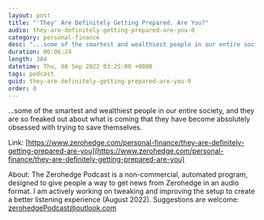 ```yaml
---
layout: post
title: "'They' Are Definitely Getting Prepared. Are You?"
audio: they-are-definitely-getting-prepared-are-you-0
category: personal-finance
desc: "...some of the smartest and wealthiest people in our entire society, and they are so freaked out about what is coming that they have become absolutely obsessed with trying to save themselves."
duration: 00:06:24
length: 384
datetime: Thu, 08 Sep 2022 03:25:00 +0000
tags: podcast
guid: they-are-definitely-getting-prepared-are-you-0
order: 0
---
```

...some of the smartest and wealthiest people in our entire society, and they are so freaked out about what is coming that they have become absolutely obsessed with trying to save themselves.

Link: [https://www.zerohedge.com/personal-finance/they-are-definitely-getting-prepared-are-you](https://www.zerohedge.com/personal-finance/they-are-definitely-getting-prepared-are-you)

About: The Zerohedge Podcast is a non-commercial, automated program, designed to give people a way to get news from Zerohedge in an audio format.  I am actively working on tweaking and improving the setup to create a better listening experience (August 2022).  Suggestions are welcome: [zerohedgePodcast@outlook.com](mailto:zerohedgePodcast@outlook.com)
